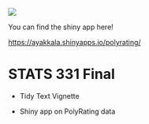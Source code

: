 ![](https://img.shields.io/badge/Anish%20Yakkala-Approved-brightgreen.svg)

You can find the shiny app here!

https://ayakkala.shinyapps.io/polyrating/

# STATS 331 Final

- Tidy Text Vignette

- Shiny app on PolyRating data
